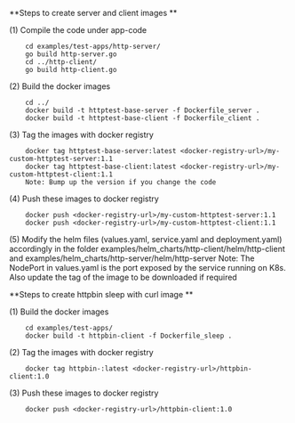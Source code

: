 **Steps to create server and client images **

(1) Compile the code under app-code
```
    cd examples/test-apps/http-server/
    go build http-server.go
    cd ../http-client/
    go build http-client.go
```

(2) Build the docker images
```
    cd ../
    docker build -t httptest-base-server -f Dockerfile_server .
    docker build -t httptest-base-client -f Dockerfile_client .
```

(3) Tag the images with docker registry
```
    docker tag httptest-base-server:latest <docker-registry-url>/my-custom-httptest-server:1.1
    docker tag httptest-base-client:latest <docker-registry-url>/my-custom-httptest-client:1.1
    Note: Bump up the version if you change the code
```

(4) Push these images to docker registry
```
    docker push <docker-registry-url>/my-custom-httptest-server:1.1
    docker push <docker-registry-url>/my-custom-httptest-client:1.1
```

(5) Modify the helm files (values.yaml, service.yaml and deployment.yaml) accordingly in the folder examples/helm_charts/http-client/helm/http-client and examples/helm_charts/http-server/helm/http-server
    Note: The NodePort in values.yaml is the port exposed by the service running on K8s. Also update the tag of the image to be downloaded if required


**Steps to create httpbin sleep with curl image **

(1) Build the docker images
```
    cd examples/test-apps/
    docker build -t httpbin-client -f Dockerfile_sleep .
```

(2) Tag the images with docker registry
```
    docker tag httpbin-:latest <docker-registry-url>/httpbin-client:1.0
```

(3) Push these images to docker registry
```
    docker push <docker-registry-url>/httpbin-client:1.0
```

